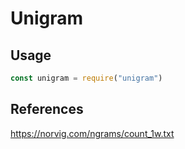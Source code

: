 # Unigram

## Usage
```js
const unigram = require("unigram")
```

## References
https://norvig.com/ngrams/count_1w.txt